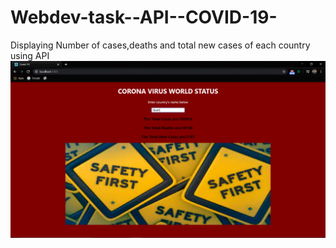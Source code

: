 # Webdev-task--API--COVID-19-
Displaying Number of cases,deaths and total new cases of each country using API
<img src="Screenshot (99).png">
